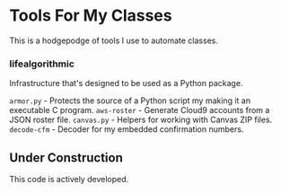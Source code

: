 # Tools For My Classes

This is a hodgepodge of tools I use to automate classes. 

### lifealgorithmic 

Infrastructure that's designed to be used as a Python package. 

`armor.py` - Protects the source of a Python script my making it an executable C program. 
`aws-roster` - Generate Cloud9 accounts from a JSON roster file. 
`canvas.py` - Helpers for working with Canvas ZIP files. 
`decode-cfm` - Decoder for my embedded confirmation numbers. 

## Under Construction 

This code is actively developed. 